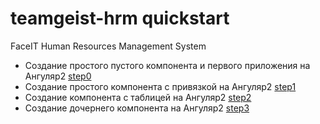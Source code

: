 # teamgeist-hrm quickstart
FaceIT Human Resources Management System

* Создание простого пустого компонента и первого приложения на Ангуляр2 [step0](https://github.com/tolyaganzin/angular2-qickstart/tree/master/step0)
* Создание простого компонента c привязкой на Ангуляр2 [step1](https://github.com/tolyaganzin/angular2-qickstart/tree/master/step1)
* Создание компонента c таблицей на Ангуляр2 [step2](https://github.com/tolyaganzin/angular2-qickstart/tree/master/step2)
* Создание дочернего компонента на Ангуляр2 [step3](https://github.com/tolyaganzin/angular2-qickstart/tree/master/step3)
